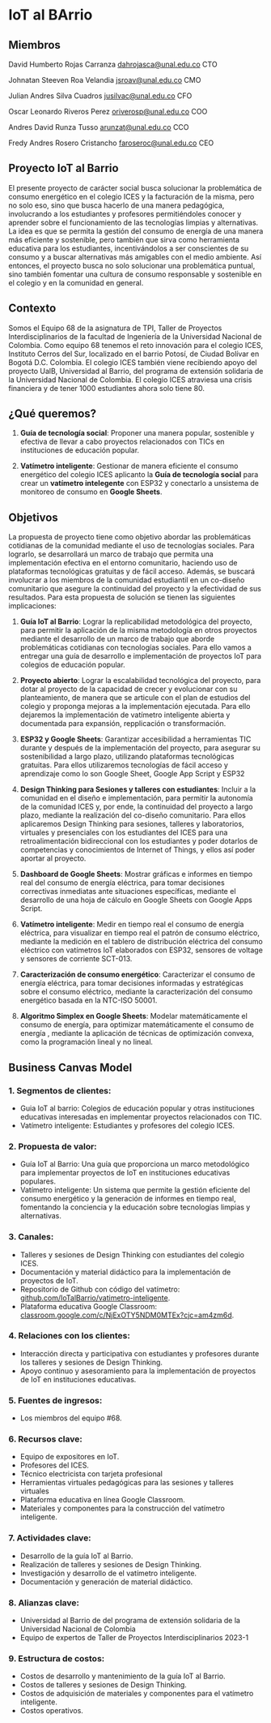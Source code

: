 # IoT al BArrio


## Miembros

David Humberto Rojas Carranza
dahrojasca@unal.edu.co
CTO

Johnatan Steeven Roa Velandia
jsroav@unal.edu.co
CMO

Julian Andres Silva Cuadros
jusilvac@unal.edu.co
CFO

Oscar Leonardo Riveros Perez
oriverosp@unal.edu.co
COO

Andres David Runza Tusso
arunzat@unal.edu.co
CCO

Fredy Andres Rosero Cristancho
faroseroc@unal.edu.co
CEO


## Proyecto IoT al Barrio

El presente proyecto de carácter social busca solucionar la problemática de consumo energético en el colegio ICES y la facturación de la misma, pero no solo eso, sino que busca hacerlo de una manera pedagógica, involucrando a los estudiantes y profesores permitiéndoles conocer y aprender sobre el funcionamiento de las tecnologías limpias y alternativas. La idea es que se permita la gestión del consumo de energía de una manera más eficiente y sostenible, pero también que sirva como herramienta educativa para los estudiantes, incentivándolos a ser conscientes de su consumo y a buscar alternativas más amigables con el medio ambiente. Así entonces, el proyecto busca no solo solucionar una problemática puntual, sino también fomentar una cultura de consumo responsable y sostenible en el colegio y en la comunidad en general.


## Contexto

Somos el Equipo 68 de la asignatura de TPI, Taller de Proyectos Interdisciplinarios de la facultad de Ingeniería de la Universidad Nacional de Colombia. Como equipo 68 tenemos el reto innovación para el colegio ICES, Instituto Cerros del Sur, localizado en el barrio Potosí, de Ciudad Bolívar en Bogotá D.C. Colombia. El colegio ICES también viene recibiendo apoyo del proyecto UalB, Universidad al Barrio, del programa de extensión solidaria de la Universidad Nacional de Colombia. El colegio ICES atraviesa una crisis financiera y de tener 1000 estudiantes ahora solo tiene 80.


## ¿Qué queremos?

1) **Guía de tecnología social**: Proponer una manera popular, sostenible y efectiva de llevar a cabo proyectos relacionados con TICs en instituciones de educación popular.

2) **Vatímetro inteligente**: Gestionar de manera eficiente el consumo energético del colegio ICES aplicanto la **Guía de tecnología social** para crear un **vatímetro intelegente** con ESP32 y conectarlo a unsistema de monitoreo de consumo en **Google Sheets**.


## Objetivos

La propuesta de proyecto tiene como objetivo abordar las problemáticas cotidianas de la comunidad mediante el uso de tecnologías sociales. Para lograrlo, se desarrollará un marco de trabajo que permita una implementación efectiva en el entorno comunitario, haciendo uso de plataformas tecnológicas gratuitas y de fácil acceso. Además, se buscará involucrar a los miembros de la comunidad estudiantil en un co-diseño comunitario que asegure la continuidad del proyecto y la efectividad de sus resultados. Para esta propuesta de solución se tienen las siguientes implicaciones:

1.  **Guía IoT al Barrio**: Lograr la replicabilidad metodológica del proyecto, para permitir la aplicación de la misma metodología en otros proyectos mediante el desarrollo de un marco de trabajo que aborde problemáticas cotidianas con tecnologías sociales. Para ello vamos a entregar una guía de desarrollo e implementación de proyectos IoT para colegios de educación popular.   

2. **Proyecto abierto**: Lograr la escalabilidad tecnológica del proyecto, para dotar al proyecto de la capacidad de crecer y evolucionar con su planteamiento, de manera que se articule con el plan de estudios del colegio y proponga mejoras a la implementación ejecutada. Para ello dejaremos la implementación de vatímetro inteligente abierta y documentada para expansión, repplicación o transformación.

3. **ESP32 y Google Sheets**: Garantizar accesibilidad a herramientas TIC durante y después de la implementación del proyecto, para asegurar su sostenibilidad a largo plazo, utilizando plataformas tecnológicas gratuitas. Para ellos utilizaremos tecnologías de fácil acceso y aprendizaje como lo son Google Sheet, Google App Script y ESP32

4.  **Design Thinking para Sesiones y talleres con estudiantes**: Incluir a la comunidad en el diseño e implementación, para permitir la autonomía de la comunidad ICES y, por ende, la continuidad del proyecto a largo plazo, mediante la realización del co-diseño comunitario. Para ellos aplicaremos Design Thinking para sesiones, talleres y laboratorios, virtuales y presenciales con los estudiantes del ICES para una retroalimentación bidireccional con los estudiantes y poder dotarlos de competencias y conocimientos de Internet of  Things, y ellos así poder aportar al proyecto.

5. **Dashboard de Google Sheets**: Mostrar gráficas e informes en tiempo real del consumo de energía eléctrica, para tomar decisiones correctivas inmediatas ante situaciones específicas, mediante el desarrollo de una hoja de cálculo en Google Sheets con Google Apps Script.

6. **Vatímetro inteligente**: Medir en tiempo real el consumo de energía eléctrica, para visualizar en tiempo real el patrón de consumo eléctrico, mediante la medición en el tablero de distribución eléctrica del consumo eléctrico con vatímetros IoT elaborados con ESP32, sensores de voltage y sensores de corriente SCT-013.

7. **Caracterización de consumo energético**: Caracterizar el consumo de energía eléctrica, para tomar decisiones informadas y estratégicas sobre el consumo eléctrico, mediante la caracterización del consumo energético basada en la NTC-ISO 50001.

8. **Algoritmo Simplex en Google Sheets**: Modelar matemáticamente el consumo de energía, para optimizar matemáticamente el consumo de energía , mediante la aplicación de técnicas de optimización convexa, como la programación lineal y no lineal.


## Business Canvas Model


### 1. Segmentos de clientes:

   - Guia IoT al barrio: Colegios de educación popular y otras instituciones educativas interesadas en implementar proyectos relacionados con TIC.
   - Vatímetro inteligente: Estudiantes y profesores del colegio ICES.


### 2. Propuesta de valor:

   - Guía IoT al Barrio: Una guía que proporciona un marco metodológico para implementar proyectos de IoT en instituciones educativas populares.
   - Vatímetro inteligente: Un sistema que permite la gestión eficiente del consumo energético y la generación de informes en tiempo real, fomentando la conciencia y la educación sobre tecnologías limpias y alternativas.


### 3. Canales:

   - Talleres y sesiones de Design Thinking con estudiantes del colegio ICES.
   - Documentación y material didáctico para la implementación de proyectos de IoT.
   - Repositorio de Github con código del vatímetro: [github.com/IoTalBarrio/vatimetro-inteligente](https://github.com/IoTalBarrio/vatimetro-inteligente).
   - Plataforma educativa Google Classroom: [classroom.google.com/c/NjExOTY5NDM0MTEx?cjc=am4zm6d](https://classroom.google.com/c/NjExOTY5NDM0MTEx?cjc=am4zm6d).


### 4. Relaciones con los clientes:

   - Interacción directa y participativa con estudiantes y profesores durante los talleres y sesiones de Design Thinking.
   - Apoyo continuo y asesoramiento para la implementación de proyectos de IoT en instituciones educativas.


### 5. Fuentes de ingresos:

   - Los miembros del equipo \#68. 


### 6. Recursos clave:

   - Equipo de expositores en IoT.
   - Profesores del ICES.
   - Técnico electricista con tarjeta profesional
   - Herramientas virtuales pedagógicas para las sesiones y talleres virtuales
   - Plataforma educativa en línea Google Classroom.
   - Materiales y componentes para la construcción del vatímetro inteligente.


### 7. Actividades clave:

   - Desarrollo de la guía IoT al Barrio.
   - Realización de talleres y sesiones de Design Thinking.
   - Investigación y desarrollo de el vatímetro inteligente.
   - Documentación y generación de material didáctico.


### 8. Alianzas clave:

  - Universidad al Barrio de del programa de extensión solidaria de la Universidad Nacional de Colombia 
   - Equipo de expertos de Taller de Proyectos Interdisciplinarios 2023-1 


### 9. Estructura de costos:

   - Costos de desarrollo y mantenimiento de la guía IoT al Barrio.
   - Costos de talleres y sesiones de Design Thinking.
   - Costos de adquisición de materiales y componentes para el vatímetro inteligente.
   - Costos operativos.

